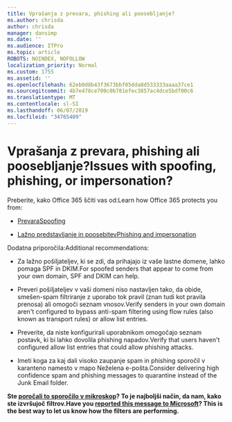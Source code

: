 ```yaml
---
title: Vprašanja z prevara, phishing ali poosebljanje?
ms.author: chrisda
author: chrisda
manager: dansimp
ms.date: ''
ms.audience: ITPro
ms.topic: article
ROBOTS: NOINDEX, NOFOLLOW
localization_priority: Normal
ms.custom: 1755
ms.assetid: ''
ms.openlocfilehash: 62eb0d8b43f3673bbf05dda8d533333aaaa37ce1
ms.sourcegitcommit: 4b7e478ce700c0b781efec3857ac4dce5bdf00c6
ms.translationtype: MT
ms.contentlocale: sl-SI
ms.lasthandoff: 06/07/2019
ms.locfileid: "34765409"
---
```

# <a name="issues-with-spoofing-phishing-or-impersonation"></a><span data-ttu-id="e30df-102">Vprašanja z prevara, phishing ali poosebljanje?</span><span class="sxs-lookup"><span data-stu-id="e30df-102">Issues with spoofing, phishing, or impersonation?</span></span>

<span data-ttu-id="e30df-103">Preberite, kako Office 365 ščiti vas od:</span><span class="sxs-lookup"><span data-stu-id="e30df-103">Learn how Office 365 protects you from:</span></span>

- [<span data-ttu-id="e30df-104">Prevara</span><span class="sxs-lookup"><span data-stu-id="e30df-104">Spoofing</span></span>](https://docs.microsoft.com/office365/securitycompliance/anti-spoofing-protection)

- [<span data-ttu-id="e30df-105">Lažno predstavljanje in poosebitev</span><span class="sxs-lookup"><span data-stu-id="e30df-105">Phishing and impersonation</span></span>](https://docs.microsoft.com/office365/securitycompliance/atp-anti-phishing)

<span data-ttu-id="e30df-106">Dodatna priporočila:</span><span class="sxs-lookup"><span data-stu-id="e30df-106">Additional recommendations:</span></span>

- <span data-ttu-id="e30df-107">Za lažno pošiljateljev, ki se zdi, da prihajajo iz vaše lastne domene, lahko pomaga SPF in DKIM.</span><span class="sxs-lookup"><span data-stu-id="e30df-107">For spoofed senders that appear to come from your own domain, SPF and DKIM can help.</span></span>

- <span data-ttu-id="e30df-108">Preveri pošiljateljev v vaši domeni niso nastavljen tako, da obide, smešen-spam filtriranje z uporabo tok pravil (znan tudi kot pravila prenosa) ali omogoči seznam vnosov.</span><span class="sxs-lookup"><span data-stu-id="e30df-108">Verify senders in your own domain aren't configured to bypass anti-spam filtering using flow rules (also known as transport rules) or allow list entries.</span></span>

- <span data-ttu-id="e30df-109">Preverite, da niste konfigurirali uporabnikom omogočajo seznam postavk, ki bi lahko dovolila phishing napadov.</span><span class="sxs-lookup"><span data-stu-id="e30df-109">Verify that users haven't configured allow list entries that could allow phishing attacks.</span></span>

- <span data-ttu-id="e30df-110">Imeti koga za kaj dali visoko zaupanje spam in phishing sporočil v karanteno namesto v mapo Neželena e-pošta.</span><span class="sxs-lookup"><span data-stu-id="e30df-110">Consider delivering high confidence spam and phishing messages to quarantine instead of the Junk Email folder.</span></span>

<span data-ttu-id="e30df-111">**Ste [poročali to sporočilo v mikroskop](https://support.office.com/article/b5caa9f1-cdf3-4443-af8c-ff724ea719d2)? To je najboljši način, da nam, kako ste izvršujoč filtrov.**</span><span class="sxs-lookup"><span data-stu-id="e30df-111">**Have you [reported this message to Microsoft](https://support.office.com/article/b5caa9f1-cdf3-4443-af8c-ff724ea719d2)? This is the best way to let us know how the filters are performing.**</span></span>
